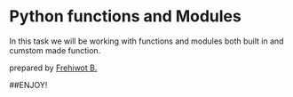 # Python functions and Modules
In this task we will be working with functions and modules both built in and cumstom made function.

prepared by <a href="https://www.facebook.com/frehiwotberhe">Frehiwot B. </a>


##ENJOY!
